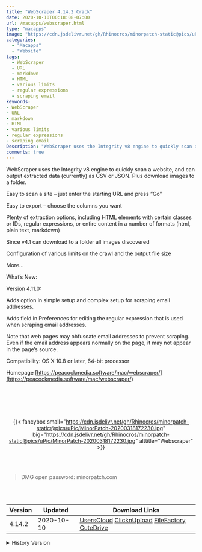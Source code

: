 ```yaml
---
title: "WebScraper 4.14.2 Crack"
date: 2020-10-10T00:18:08-07:00
url: /macapps/webscraper.html
type: "macapps"
image: "https://cdn.jsdelivr.net/gh/Rhinocros/minorpatch-static@pics/uPic/McuUB6.png"
categories:
  - "Macapps"
  - "Website"
tags:
  - WebScraper
  - URL
  - markdown
  - HTML
  - various limits
  - regular expressions
  - scraping email
keywords:
- WebScraper
- URL
- markdown
- HTML
- various limits
- regular expressions
- scraping email
Description: "WebScraper uses the Integrity v8 engine to quickly scan a website, and can output extracted data (currently) as CSV or JSON. Plus download images to a folder."
comments: true
---
```


WebScraper uses the Integrity v8 engine to quickly scan a website, and can output extracted data (currently) as CSV or JSON. Plus download images to a folder.

Easy to scan a site – just enter the starting URL and press “Go”

Easy to export – choose the columns you want

Plenty of extraction options, including HTML elements with certain classes or IDs, regular expressions, or entire content in a number of
formats (html, plain text, markdown)

Since v4.1 can download to a folder all images discovered

Configuration of various limits on the crawl and the output file size

More…

What’s New:



Version 4.11.0:



Adds option in simple setup and complex setup for scraping email addresses.

Adds field in Preferences for editing the regular expression that is used when scraping email addresses.

Note that web pages may obfuscate email addresses to prevent scraping. Even if the email address appears normally on the page, it may not
appear in the page’s source.

Compatibility: OS X 10.8 or later, 64-bit processor

Homepage [https://peacockmedia.software/mac/webscraper/](https://peacockmedia.software/mac/webscraper/)

<br/>
<br/>
<script async src="https://pagead2.googlesyndication.com/pagead/js/adsbygoogle.js"></script>
<ins class="adsbygoogle"
     style="display:block; text-align:center;"
     data-ad-layout="in-article"
     data-ad-format="fluid"
     data-ad-client="ca-pub-8746275014476192"
     data-ad-slot="5144997159"></ins>
<script>
     (adsbygoogle = window.adsbygoogle || []).push({});
</script>
<br/>
<br/>


<center>

{{< fancybox small="https://cdn.jsdelivr.net/gh/Rhinocros/minorpatch-static@pics/uPic/MinorPatch-20200318172230.jpg" big="https://cdn.jsdelivr.net/gh/Rhinocros/minorpatch-static@pics/uPic/MinorPatch-20200318172230.jpg" alttitle="Webscraper" >}}

</center>

<br/>
<br/>


> DMG open password: minorpatch.com

<br/>

<br/>
<div id="history_version" class="history_version">

| Version | Updated | Download Links |
| ---- | ---- | ---- |
| 4.14.2 | 2020-10-10 | [UsersCloud](https://ouo.io/b8XSqN)   [ClicknUpload](https://ouo.io/QYIAVR)   [FileFactory](https://ouo.io/rdna2s)   [CuteDrive](https://ouo.io/ErnkFp) |
<details>
<summary>History Version</summary>

| Version | Updated | Download Links |
| ---- | ---- | ---- |
| 4.13.1 | 2020-08-30 | [UsersCloud](https://ouo.io/6hauH8)   [ClicknUpload](https://ouo.io/7oDuiL)   [FileFactory](https://ouo.io/OxIeIRl)   [CuteDrive](https://ouo.io/hFjjLF) |
| 4.13 | 2020-08-25 | [UsersCloud](https://ouo.io/1v5lio)   [ClicknUpload](https://ouo.io/Fz8awo)   [FileFactory](https://ouo.io/KLc1Q9)   [CuteDrive](https://ouo.io/gHqeTr) |
| 4.12.1 | 2020-07-31 | [UsersCloud](https://ouo.io/KwxdoW)   [ClicknUpload](https://ouo.io/CrlNmI)   [FileFactory](https://ouo.io/VZwcVy)   [CuteDrive](https://ouo.io/VZwcVy) |
| 4.12 | 2020-04-01 | [UsersCloud](https://ouo.io/1Cw7LeC)   [ClicknUpload](https://ouo.io/h98u4b)   [FileFactory](https://ouo.io/SwHr6n)   [CuteDrive](https://ouo.io/1Adltv) |
| 4.11 | 2020-03-18 | [UsersCloud](https://ouo.io/ZIH4X7)   [ClicknUpload](https://ouo.io/2aEeVRO)   [FileFactory](https://ouo.io/o1gV7A)   [CuteDrive](https://ouo.io/p9KwWB) |
</details>

</div>
